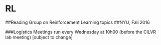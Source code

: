 # RL
##Reading Group on Reinforcement Learning topics
##NYU, Fall 2016

###Logistics 
Meetings run every Wednesday at 10h00 (before the CILVR lab meeting) [subject to change]




